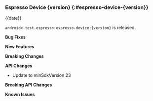### Espresso Device {version} {:#espresso-device-{version}}

{{date}}

`androidx.test.espresso:espresso-device:{version}` is released.

**Bug Fixes**

**New Features**

**Breaking Changes**

**API Changes**

* Update to minSdkVersion 23

**Breaking API Changes**

**Known Issues**
